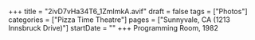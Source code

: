 +++
title = "2ivD7vHa34T6_1ZmImkA.avif"
draft = false
tags = ["Photos"]
categories = ["Pizza Time Theatre"]
pages = ["Sunnyvale, CA (1213 Innsbruck Drive)"]
startDate = ""
+++
Programming Room, 1982
